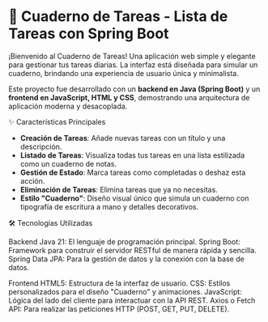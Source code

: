 # 📝 Cuaderno de Tareas - Lista de Tareas con Spring Boot

¡Bienvenido al Cuaderno de Tareas! Una aplicación web simple y elegante para gestionar tus tareas diarias. La interfaz está diseñada para simular un cuaderno, brindando una experiencia de usuario única y minimalista.

Este proyecto fue desarrollado con un **backend en Java (Spring Boot)** y un **frontend en JavaScript, HTML y CSS**, demostrando una arquitectura de aplicación moderna y desacoplada.


✨ Características Principales

* **Creación de Tareas**: Añade nuevas tareas con un título y una descripción.
* **Listado de Tareas**: Visualiza todas tus tareas en una lista estilizada como un cuaderno de notas.
* **Gestión de Estado**: Marca tareas como completadas o deshaz esta acción.
* **Eliminación de Tareas**: Elimina tareas que ya no necesitas.
* **Estilo "Cuaderno"**: Diseño visual único que simula un cuaderno con tipografía de escritura a mano y detalles decorativos.


🛠️ Tecnologías Utilizadas

Backend
Java 21: El lenguaje de programación principal.
Spring Boot: Framework para construir el servidor RESTful de manera rápida y sencilla.
Spring Data JPA: Para la gestión de datos y la conexión con la base de datos.

Frontend
HTML5: Estructura de la interfaz de usuario.
CSS: Estilos personalizados para el diseño "Cuaderno" y animaciones.
JavaScript: Lógica del lado del cliente para interactuar con la API REST.
Axios o Fetch API: Para realizar las peticiones HTTP (POST, GET, PUT, DELETE).
